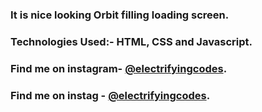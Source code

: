 ### It is nice looking Orbit filling loading screen.

### Technologies Used:- HTML, CSS and Javascript.

### Find me on instagram- [@electrifyingcodes][Instagram].
### Find me on instag - [@electrifyingcodes][Instagram].

[Instagram]: https://www.instagram.com/electrifyingcodes